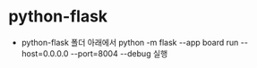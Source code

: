 # python-flask

- python-flask 폴더 아래에서 python -m flask --app board run --host=0.0.0.0 --port=8004 --debug 실행
